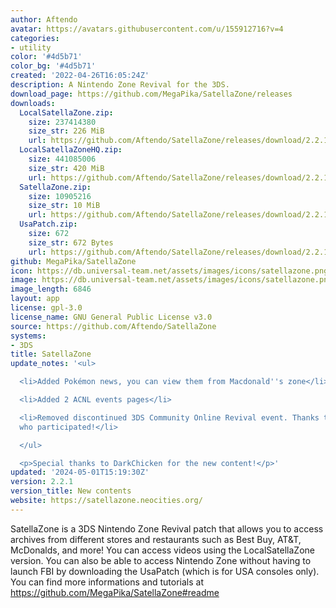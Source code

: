 ```yaml
---
author: Aftendo
avatar: https://avatars.githubusercontent.com/u/155912716?v=4
categories:
- utility
color: '#4d5b71'
color_bg: '#4d5b71'
created: '2022-04-26T16:05:24Z'
description: A Nintendo Zone Revival for the 3DS.
download_page: https://github.com/MegaPika/SatellaZone/releases
downloads:
  LocalSatellaZone.zip:
    size: 237414380
    size_str: 226 MiB
    url: https://github.com/Aftendo/SatellaZone/releases/download/2.2.1/LocalSatellaZone.zip
  LocalSatellaZoneHQ.zip:
    size: 441085006
    size_str: 420 MiB
    url: https://github.com/Aftendo/SatellaZone/releases/download/2.2.1/LocalSatellaZoneHQ.zip
  SatellaZone.zip:
    size: 10905216
    size_str: 10 MiB
    url: https://github.com/Aftendo/SatellaZone/releases/download/2.2.1/SatellaZone.zip
  UsaPatch.zip:
    size: 672
    size_str: 672 Bytes
    url: https://github.com/Aftendo/SatellaZone/releases/download/2.2.1/UsaPatch.zip
github: MegaPika/SatellaZone
icon: https://db.universal-team.net/assets/images/icons/satellazone.png
image: https://db.universal-team.net/assets/images/icons/satellazone.png
image_length: 6846
layout: app
license: gpl-3.0
license_name: GNU General Public License v3.0
source: https://github.com/Aftendo/SatellaZone
systems:
- 3DS
title: SatellaZone
update_notes: '<ul>

  <li>Added Pokémon news, you can view them from Macdonald''s zone</li>

  <li>Added 2 ACNL events pages</li>

  <li>Removed discontinued 3DS Community Online Revival event. Thanks to everyone
  who participated!</li>

  </ul>

  <p>Special thanks to DarkChicken for the new content!</p>'
updated: '2024-05-01T15:19:30Z'
version: 2.2.1
version_title: New contents
website: https://satellazone.neocities.org/
---
```

SatellaZone is a 3DS Nintendo Zone Revival patch that allows you to access archives from different stores and restaurants such as Best Buy, AT&T, McDonalds, and more!
 You can access videos using the LocalSatellaZone version.
 You can also be able to access Nintendo Zone without having to launch FBI by downloading the UsaPatch (which is for USA consoles only).
 You can find more informations and tutorials at https://github.com/MegaPika/SatellaZone#readme